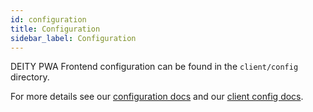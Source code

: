 ```yaml
---
id: configuration
title: Configuration
sidebar_label: Configuration
---
```


DEITY PWA Frontend configuration can be found in the `client/config` directory.

For more details see our [configuration docs](/docs/platform/configuration/overview) and our [client config docs](/docs/platform/configuration/client).
